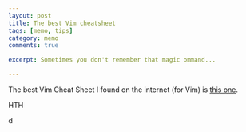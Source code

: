```yaml
---
layout: post
title: The best Vim cheatsheet
tags: [memo, tips]
category: memo
comments: true

excerpt: Sometimes you don't remember that magic ommand...

---
```


The best Vim Cheat Sheet I found on the internet (for Vim) is [this one](http://vim.rtorr.com).

HTH

d
